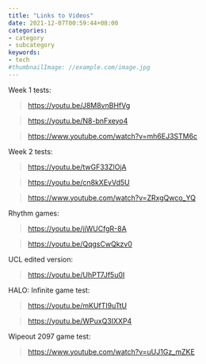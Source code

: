 ```yaml
---
title: "Links to Videos"
date: 2021-12-07T00:59:44+08:00
categories:
- category
- subcategory
keywords:
- tech
#thumbnailImage: //example.com/image.jpg
---
```


Week 1 tests:
> https://youtu.be/J8M8vnBHfVg

> https://youtu.be/N8-bnFxeyo4

> https://www.youtube.com/watch?v=mh6EJ3STM6c

Week 2 tests:
> https://youtu.be/twGF33ZlOjA

> https://youtu.be/cn8kXEvVd5U

> https://www.youtube.com/watch?v=ZRxgQwco_YQ

Rhythm games:
> https://youtu.be/jjWUCfgR-8A

> https://youtu.be/QqgsCwQkzv0

UCL edited version:
> https://youtu.be/UhPT7Jf5u0I

HALO: Infinite game test:
> https://youtu.be/mKUfTI9uTtU

> https://youtu.be/WPuxQ3IXXP4

Wipeout 2097 game test:
> https://www.youtube.com/watch?v=uUJ1Gz_mZKE



<!--more-->
